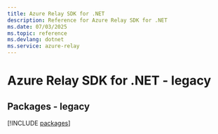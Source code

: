 ```yaml
---
title: Azure Relay SDK for .NET
description: Reference for Azure Relay SDK for .NET
ms.date: 07/03/2025
ms.topic: reference
ms.devlang: dotnet
ms.service: azure-relay
---
```

# Azure Relay SDK for .NET - legacy
## Packages - legacy
[!INCLUDE [packages](relay-index.md)]